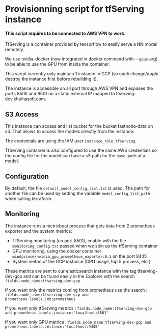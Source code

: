 # Provisionning script for tfServing instance

#### This script requires to be connected to **AWS VPN** to work.  

TfServing is a container provided by tensorflow to easily serve a NN model remotely. 

We use nvidia-docker (now integrated in docker command with `--gpus` arg) to be able to use the GPU from inside the container. 

This script currently only maintain 1 instance in GCP (so each change/apply destroy the instance first before rebuilding it). 

The instance is accessible on all port through AWS VPN and exposes the ports 8500 and 8501 on a static external IP mapped to tfserving-dev.khulnasoft.com.

## S3 Access

This instance can access and list bucket for the bucket fastnode-data on s3. That allows to access the models directly from the instance. 

The credentials are using the IAM user `instance_role_tfserving`. 

TfServing container is also configured to use the same AWS credentials so the config file for the model can have a s3 path for the `base_path` of a model.


## Configuration 

By default, the file `default_model_config_list.txt` is used. The path for another file can be used by setting the variable `model_config_list_path` when calling terraform. 

## Monitoring

The instance runs a metricbeat process that gets data from 2 prometheus exporter and the system metrics:
- TfServing monitoring (on port 8501), enable with the file `monitoring_config.txt` passed when we spin up the tfServing container
- GPU monitoring, using the docker container `mindprince/nvidia_gpu_prometheus_exporter:0.1` on the port 9445
- System metric of the GCP instance (CPU usage, top 5 process, etc.)

These metrics are sent to our elasticsearch instance with the tag tfserving-dev-gcp and can be found easily in the Explorer with the search `fields.node_name:tfserving-dev-gcp`

If you want only the metrics coming from prometheus use the search : 
`fields.node_name:tfserving-dev-gcp and prometheus.labels.job:prometheus`

If you want only tfServing metrics : 
`fields.node_name:tfserving-dev-gcp and prometheus.labels.instance:"localhost:8501"` 

If you want only GPU metrics :
`fields.node_name:tfserving-dev-gcp and prometheus.labels.instance:"localhost:9445"`